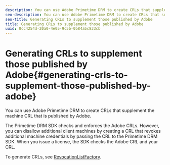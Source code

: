 ```yaml
---
description: You can use Adobe Primetime DRM to create CRLs that supplement the machine CRL that is published by Adobe.
seo-description: You can use Adobe Primetime DRM to create CRLs that supplement the machine CRL that is published by Adobe.
seo-title: Generating CRLs to supplement those published by Adobe
title: Generating CRLs to supplement those published by Adobe
uuid: 0cc4254d-20a0-4e05-9c5b-0b84a5c833cb
---
```


# Generating CRLs to supplement those published by Adobe{#generating-crls-to-supplement-those-published-by-adobe}

You can use Adobe Primetime DRM to create CRLs that supplement the machine CRL that is published by Adobe.

The Primetime DRM SDK checks and enforces the Adobe CRLs. However, you can disallow additional client machines by creating a CRL that revokes additional machine credentials by passing the CRL to the Primetime DRM SDK. When you issue a license, the SDK checks the Adobe CRL and your CRL.

To generate CRLs, see [RevocationListFactory](https://help.adobe.com/en_US/primetime/api/drm-apis/server/javadocs-flashaccess-pro/com/adobe/flashaccess/sdk/revocation/RevocationListFactory.html). 
